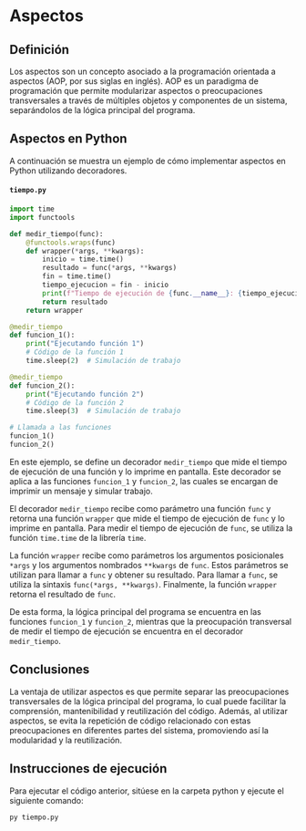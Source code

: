 # Aspectos

## Definición

Los aspectos son un concepto asociado a la programación orientada a aspectos (AOP, por sus siglas en inglés). AOP es un paradigma de programación que permite modularizar aspectos o preocupaciones transversales a través de múltiples objetos y componentes de un sistema, separándolos de la lógica principal del programa.

## Aspectos en Python

A continuación se muestra un ejemplo de cómo implementar aspectos en Python utilizando decoradores. 

#### `tiempo.py`

```python
import time
import functools

def medir_tiempo(func):
    @functools.wraps(func)
    def wrapper(*args, **kwargs):
        inicio = time.time()
        resultado = func(*args, **kwargs)
        fin = time.time()
        tiempo_ejecucion = fin - inicio
        print(f"Tiempo de ejecución de {func.__name__}: {tiempo_ejecucion} segundos")
        return resultado
    return wrapper

@medir_tiempo
def funcion_1():
    print("Ejecutando función 1")
    # Código de la función 1
    time.sleep(2)  # Simulación de trabajo

@medir_tiempo
def funcion_2():
    print("Ejecutando función 2")
    # Código de la función 2
    time.sleep(3)  # Simulación de trabajo

# Llamada a las funciones
funcion_1()
funcion_2()
```

En este ejemplo, se define un decorador `medir_tiempo` que mide el tiempo de ejecución de una función y lo imprime en pantalla. Este decorador se aplica a las funciones `funcion_1` y `funcion_2`, las cuales se encargan de imprimir un mensaje y simular trabajo.

El decorador `medir_tiempo` recibe como parámetro una función `func` y retorna una función `wrapper` que mide el tiempo de ejecución de `func` y lo imprime en pantalla. Para medir el tiempo de ejecución de `func`, se utiliza la función `time.time` de la librería `time`.

La función `wrapper` recibe como parámetros los argumentos posicionales `*args` y los argumentos nombrados `**kwargs` de `func`. Estos parámetros se utilizan para llamar a `func` y obtener su resultado. Para llamar a `func`, se utiliza la sintaxis `func(*args, **kwargs)`. Finalmente, la función `wrapper` retorna el resultado de `func`.

De esta forma, la lógica principal del programa se encuentra en las funciones `funcion_1` y `funcion_2`, mientras que la preocupación transversal de medir el tiempo de ejecución se encuentra en el decorador `medir_tiempo`.

## Conclusiones

La ventaja de utilizar aspectos es que permite separar las preocupaciones transversales de la lógica principal del programa, lo cual puede facilitar la comprensión, mantenibilidad y reutilización del código. Además, al utilizar aspectos, se evita la repetición de código relacionado con estas preocupaciones en diferentes partes del sistema, promoviendo así la modularidad y la reutilización.

## Instrucciones de ejecución


Para ejecutar el código anterior, sitúese en la carpeta python y ejecute el siguiente comando:

```bash
py tiempo.py
```